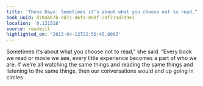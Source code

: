 ```yaml
---
title: 'These Days: Sometimes it’s about what you choose not to read,” she said.…'
book_uuid: d78ab67b-ed71-46fa-860f-28f73ad7d9e1
location: '0.131518'
source: readmill
highlighted_on: '2013-04-13T22:50:45.000Z'
---
```


Sometimes it’s about what you choose not to read,” she said. “Every book we read or movie we see, every little experience becomes a part of who we are. If we’re all watching the same things and reading the same things and listening to the same things, then our conversations would end up going in circles